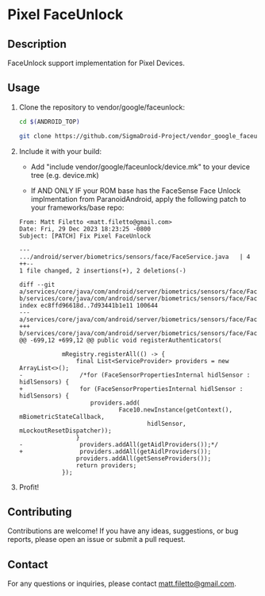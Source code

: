 # Pixel FaceUnlock

## Description

FaceUnlock support implementation for Pixel Devices.

## Usage

1. Clone the repository to vendor/google/faceunlock:

    ```bash
    cd $(ANDROID_TOP)

    git clone https://github.com/SigmaDroid-Project/vendor_google_faceunlock.git -b sigma-14 vendor/google/faceunlock
    ```

2. Include it with your build:

    - Add "include vendor/google/faceunlock/device.mk" to your device tree (e.g. device.mk)

    - If AND ONLY IF your ROM base has the FaceSense Face Unlock implmentation from ParanoidAndroid, apply the following patch to your frameworks/base repo:

    ```From 3438ec86e0d5ebe7f1e632d27d6de90785bc3351 Mon Sep 17 00:00:00 2001
    From: Matt Filetto <matt.filetto@gmail.com>
    Date: Fri, 29 Dec 2023 18:23:25 -0800
    Subject: [PATCH] Fix Pixel FaceUnlock

    ---
    .../android/server/biometrics/sensors/face/FaceService.java   | 4 ++--
    1 file changed, 2 insertions(+), 2 deletions(-)

    diff --git a/services/core/java/com/android/server/biometrics/sensors/face/FaceService.java b/services/core/java/com/android/server/biometrics/sensors/face/FaceService.java
    index ec8ffd96618d..7d93441b1e11 100644
    --- a/services/core/java/com/android/server/biometrics/sensors/face/FaceService.java
    +++ b/services/core/java/com/android/server/biometrics/sensors/face/FaceService.java
    @@ -699,12 +699,12 @@ public void registerAuthenticators(

                mRegistry.registerAll(() -> {
                    final List<ServiceProvider> providers = new ArrayList<>();
    -                /*for (FaceSensorPropertiesInternal hidlSensor : hidlSensors) {
    +                for (FaceSensorPropertiesInternal hidlSensor : hidlSensors) {
                        providers.add(
                                Face10.newInstance(getContext(), mBiometricStateCallback,
                                        hidlSensor, mLockoutResetDispatcher));
                    }
    -                providers.addAll(getAidlProviders());*/
    +                providers.addAll(getAidlProviders());
                    providers.addAll(getSenseProviders());
                    return providers;
                });
    ```

3. Profit!

## Contributing

Contributions are welcome! If you have any ideas, suggestions, or bug reports, please open an issue or submit a pull request.

## Contact

For any questions or inquiries, please contact [matt.filetto@gmail.com](mailto:matt.filetto@gmail.com).
